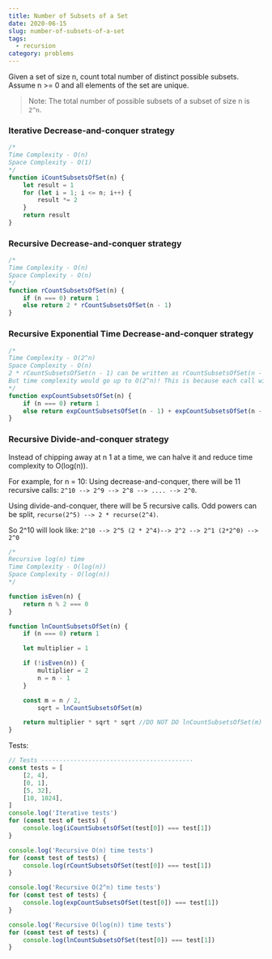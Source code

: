 ```yaml
---
title: Number of Subsets of a Set
date: 2020-06-15
slug: number-of-subsets-of-a-set
tags:
  - recursion
category: problems
---
```


Given a set of size n, count total number of distinct possible subsets. Assume n >= 0 and all elements of the set are unique.

> Note: The total number of possible subsets of a subset of size n is `2^n`.

### Iterative Decrease-and-conquer strategy

```js
/*
Time Complexity - O(n)
Space Complexity - O(1)
*/
function iCountSubsetsOfSet(n) {
	let result = 1
	for (let i = 1; i <= n; i++) {
		result *= 2
	}
	return result
}
```

### Recursive Decrease-and-conquer strategy

```js
/*
Time Complexity - O(n)
Space Complexity - O(n)
*/
function rCountSubsetsOfSet(n) {
	if (n === 0) return 1
	else return 2 * rCountSubsetsOfSet(n - 1)
}
```

### Recursive Exponential Time Decrease-and-conquer strategy

```js
/*
Time Complexity - O(2^n)
Space Complexity - O(n)
2 * rCountSubsetsOfSet(n - 1) can be written as rCountSubsetsOfSet(n - 1) +  rCountSubsetsOfSet(n - 1)
But time complexity would go up to O(2^n)! This is because each call will spawn two new recursive calls. 
*/
function expCountSubsetsOfSet(n) {
	if (n === 0) return 1
	else return expCountSubsetsOfSet(n - 1) + expCountSubsetsOfSet(n - 1)
}
```

### Recursive Divide-and-conquer strategy

Instead of chipping away at n 1 at a time, we can halve it and reduce time complexity to O(log(n)).

For example, for n = 10:
Using decrease-and-conquer, there will be 11 recursive calls: `2^10 --> 2^9 --> 2^8 --> .... --> 2^0`.

Using divide-and-conquer, there will be 5 recursive calls. Odd powers can be split, `recurse(2^5) --> 2 * recurse(2^4)`.

So 2^10 will look like: `2^10 --> 2^5 (2 * 2^4)--> 2^2 --> 2^1 (2*2^0) --> 2^0`

```js
/* 
Recursive log(n) time
Time Complexity - O(log(n))
Space Complexity - O(log(n))
*/

function isEven(n) {
	return n % 2 === 0
}

function lnCountSubsetsOfSet(n) {
	if (n === 0) return 1

	let multiplier = 1

	if (!isEven(n)) {
		multiplier = 2
		n = n - 1
	}

	const m = n / 2,
		sqrt = lnCountSubsetsOfSet(m)

	return multiplier * sqrt * sqrt //DO NOT DO lnCountSubsetsOfSet(m) * lnCountSubsetsOfSet(m). Dis n dat r not da same things
}
```

Tests:

```js
// Tests ------------------------------------------
const tests = [
	[2, 4],
	[0, 1],
	[5, 32],
	[10, 1024],
]
console.log('Iterative tests')
for (const test of tests) {
	console.log(iCountSubsetsOfSet(test[0]) === test[1])
}

console.log('Recursive O(n) time tests')
for (const test of tests) {
	console.log(rCountSubsetsOfSet(test[0]) === test[1])
}

console.log('Recursive O(2^n) time tests')
for (const test of tests) {
	console.log(expCountSubsetsOfSet(test[0]) === test[1])
}

console.log('Recursive O(log(n)) time tests')
for (const test of tests) {
	console.log(lnCountSubsetsOfSet(test[0]) === test[1])
}
```
